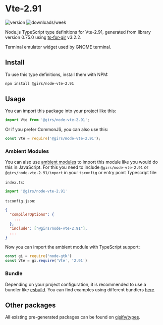 
# Vte-2.91

![version](https://img.shields.io/npm/v/@girs/node-vte-2.91)
![downloads/week](https://img.shields.io/npm/dw/@girs/node-vte-2.91)


Node.js TypeScript type definitions for Vte-2.91, generated from library version 0.75.0 using [ts-for-gir](https://github.com/gjsify/ts-for-gir) v3.2.2.

Terminal emulator widget used by GNOME terminal.

## Install

To use this type definitions, install them with NPM:
```bash
npm install @girs/node-vte-2.91
```

## Usage

You can import this package into your project like this:
```ts
import Vte from '@girs/node-vte-2.91';
```

Or if you prefer CommonJS, you can also use this:
```ts
const Vte = require('@girs/node-vte-2.91');
```

### Ambient Modules

You can also use [ambient modules](https://github.com/gjsify/ts-for-gir/tree/main/packages/cli#ambient-modules) to import this module like you would do this in JavaScript.
For this you need to include `@girs/node-vte-2.91` or `@girs/node-vte-2.91/import` in your `tsconfig` or entry point Typescript file:

`index.ts`:
```ts
import '@girs/node-vte-2.91'
```

`tsconfig.json`:
```json
{
  "compilerOptions": {
    ...
  },
  "include": ["@girs/node-vte-2.91"],
  ...
}
```

Now you can import the ambient module with TypeScript support: 

```ts
const gi = require('node-gtk')
const Vte = gi.require('Vte', '2.91')
```


### Bundle

Depending on your project configuration, it is recommended to use a bundler like [esbuild](https://esbuild.github.io/). You can find examples using different bundlers [here](https://github.com/gjsify/ts-for-gir/tree/main/examples).

## Other packages

All existing pre-generated packages can be found on [gjsify/types](https://github.com/gjsify/types).

